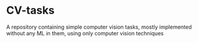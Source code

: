 # CV-tasks
A repository containing simple computer vision tasks, mostly implemented without any ML in them, using only computer vision techniques 
